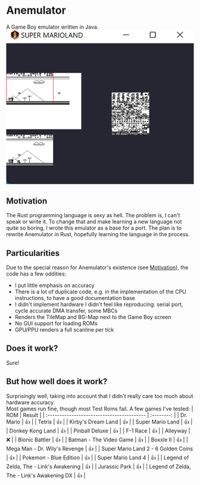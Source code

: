 # Anemulator
A Game Boy emulator written in Java.  
![Screenshot](https://github.com/Hangman/Anemulator/blob/master/assets/mario.png)

## Motivation
The Rust programming language is sexy as hell. The problem is, I can't speak or write it. To change that and make learning a new language not quite so boring, I wrote this emulator as a base for a port. The plan is to rewrite Anemulator in Rust, hopefully learning the language in the process.

## Particularities
Due to the special reason for Anemulator's existence (see [Motivation](https://github.com/Hangman/Anemulator#motivation)), the code has a few oddities:
* I put little emphasis on accuracy
* There is a lot of duplicate code, e.g. in the implementation of the CPU instructions, to have a good documentation base
* I didn't implement hardware I didn't feel like reproducing: serial port, cycle accurate DMA transfer, some MBCs
* Renders the TileMap and BG-Map next to the Game Boy screen
* No GUI support for loading ROMs
* GPU/PPU renders a full scanline per tick

## Does it work?
Sure!

## But how well does it work?
Surprisingly well, taking into account that I didn't really care too much about hardware accuracy.  
Most games run fine, though most Test Roms fail.
A few games I've tested:
| ROM                                        |   Result   |
| :----------------------------------------- | :--------: |
| Dr. Mario                                  | :+1:       |
| Tetris                                     | :+1:       |
| Kirby's Dream Land                         | :+1:       |
| Super Mario Land                           | :+1:       |
| Donkey Kong Land                           | :+1:       |
| Pinball Deluxe                             | :+1:       |
| F-1 Race                                   | :+1:       |
| Alleyway                                   | :x:        |
| Bionic Battler                             | :+1:       |
| Batman - The Video Game                    | :+1:       |
| Boxxle II                                  | :+1:       |
| Mega Man - Dr. Wily's Revenge              | :+1:       |
| Super Mario Land 2 - 6 Golden Coins        | :+1:       |
| Pokemon - Blue Edition                     | :+1:       |
| Super Mario Land 4                         | :+1:       |
| Legend of Zelda, The - Link's Awakening    | :+1:       |
| Jurassic Park                              | :+1:       |
| Legend of Zelda, The - Link's Awakening DX | :+1:       |

